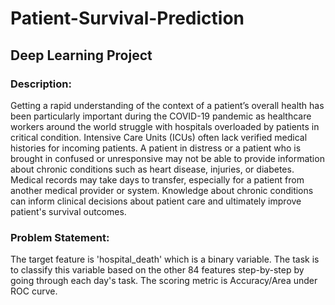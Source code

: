 # Patient-Survival-Prediction
## Deep Learning Project

### Description: 
Getting a rapid understanding of the context of a patient’s overall health has been particularly important during the COVID-19 pandemic as healthcare workers around the world struggle with hospitals overloaded by patients in critical condition. Intensive Care Units (ICUs) often lack verified medical histories for incoming patients. A patient in distress or a patient who is brought in confused or unresponsive may not be able to provide information about chronic conditions such as heart disease, injuries, or diabetes. Medical records may take days to transfer, especially for a patient from another medical provider or system. Knowledge about chronic conditions can inform clinical decisions about patient care and ultimately improve patient's survival outcomes.

### Problem Statement:
The target feature is 'hospital_death' which is a binary variable. The task is to classify this variable based on the other 84 features step-by-step by going through each day's task. The scoring metric is Accuracy/Area under ROC curve.
